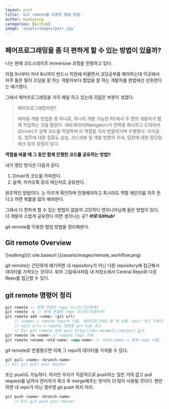 ```yaml
---
layout: post
title: 'Git remote를 이용한 협업 방법'
author: HyeGyeong
categories: [github]
image: 'assets/images/pair.jpg'
---
```


## 페어프로그래밍을 좀 더 편하게 할 수 있는 방법이 있을까?

나는 현재 코드스테이츠 Immersive 과정을 진행하고 있다.<br>

아침 9시부터 저녁 8시까지 반드시 학원에 머물면서 코딩공부를 해야하는데 이곳에서 자주 들은 말이 코딩을 잘 하는 개발자보다 협업을 잘 하는 개발자를 현업에선 선호한다는 얘기였다.<br>

그래서 페어프로그래밍을 거의 매일 하고 있는데 귀찮은 부분이 생겼다.

> 페어프로그래밍이란?
>
> 애자일 개발 방법론 중 하나로, 하나의 개발 가능한 PC에서 두 명의 개발자가 함께 작업하는 것을 말한다. 네비게이터(Navigator)가 전략을 제시하고 드라이버(Driver)가 실제 코드를 작성하며 이 역할을 각자 번갈아가며 수행한다. 지식공유, 업무에 대한 집중도 상승, 코드리뷰 및 개발 방향의 지속, 팀원에 대한 장단점 체크 등의 장점이 있다.

**역할을 바꿀 때 그 동안 함께 진행한 코드를 공유하는 방법!!**

내가 했던 방식은 다음과 같다.

1. Driver의 코드를 카피한다.
2. 슬랙, 카카오톡 등의 메신저로 공유한다.

원초적인 방법이다. 눈 아프게 확인하며 진행해야하고 혹시라도 역할 체인지를 자주 한다고 하면 복붙을 많이 해야한다.<br>

그래서 더 편하게 할 수 있는 방법이 없을까 고민하다 엔지니어님께 들은 방법이 있다. 더 개발자 스럽게 공유한다 하면 생각나는 곳? **_바로 GitHub!_**<br>

git remote를 이용한 협업 방법을 정리해본다.

## Git remote Overview

![walking]({{ site.baseurl }}/assets/images/remote_workflow.png)<br>

git remote는 간단하게 얘기하면 내 repository가 아닌 다른 repository에 접근해서 데이터를 가져오는 것이다. 위의 그림에서처럼 내 저장소에서 Central Repo와 다른 Repo를 접근할 수 있다.<br>

## git remote 명령어 정리

```js
git remote // 현재 연결된 repo 리스트(간단하게)
git remote -v // 현재 연결된 repo 리스트(자세하게)
git remote add <name> <git url>
    // <name> = remote repo의 이름. 페어프로그래밍 할 때 보통 'pair'라고 지었다.
    // <git url> = remote 연결할 git hub 주소
    // Ex) git remote add pair http://dev.example.com/pair.git
git remote rm <name> // remote repo 삭제
git remote rename <old-name> <new-name> // <old-name> = 현재 repo 이름, <new-name> = 바꿀 이름
```

git remote로 연결했으면 이제 그 repo의 데이터를 가져올 수 있다.

```js
git pull <name> <branch-name>
// Ex) git pull pair master
```

또는 push도 가능하다. 하지만 우리가 직접적으로 push하는 일은 거의 없고 pull request를 날려서 관리자가 체크 후 merge해주는 방식이 더 많이 사용될 것이다. 왠만하면 내 repo가 아닌 경우엔 git push 하지 마라.

```js
git push <name> <branch-name>
    // Ex) git push pair master
```
